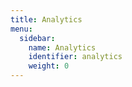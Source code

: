 ```yaml
---
title: Analytics
menu:
  sidebar:
    name: Analytics
    identifier: analytics
    weight: 0
---
```

